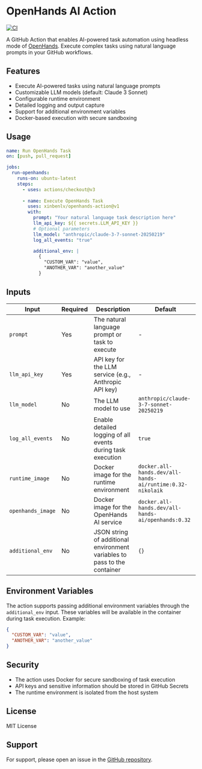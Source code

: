 # OpenHands AI Action

[![CI](https://github.com/xinbenlv/openhands-action/actions/workflows/test-action.yml/badge.svg?branch=main)](https://github.com/xinbenlv/openhands-action/actions/workflows/test-action.yml?query=branch%3Amain)

A GitHub Action that enables AI-powered task automation using headless mode of 
[OpenHands](https://github.com/All-Hands-AI/OpenHands). 
Execute complex tasks using natural language prompts in your GitHub workflows.

## Features

- Execute AI-powered tasks using natural language prompts
- Customizable LLM models (default: Claude 3 Sonnet)
- Configurable runtime environment
- Detailed logging and output capture
- Support for additional environment variables
- Docker-based execution with secure sandboxing

## Usage

```yaml
name: Run OpenHands Task
on: [push, pull_request]

jobs:
  run-openhands:
    runs-on: ubuntu-latest
    steps:
      - uses: actions/checkout@v3
      
      - name: Execute OpenHands Task
        uses: xinbenlv/openhands-action@v1
        with:
          prompt: "Your natural language task description here"
          llm_api_key: ${{ secrets.LLM_API_KEY }}
          # Optional parameters
          llm_model: "anthropic/claude-3-7-sonnet-20250219"
          log_all_events: "true"

          additional_env: |
            {
              "CUSTOM_VAR": "value",
              "ANOTHER_VAR": "another_value"
            }
```

## Inputs

| Input | Required | Description | Default |
|-------|----------|-------------|---------|
| `prompt` | Yes | The natural language prompt or task to execute | - |
| `llm_api_key` | Yes | API key for the LLM service (e.g., Anthropic API key) | - |
| `llm_model` | No | The LLM model to use | `anthropic/claude-3-7-sonnet-20250219` |
| `log_all_events` | No | Enable detailed logging of all events during task execution | `true` |
| `runtime_image` | No | Docker image for the runtime environment | `docker.all-hands.dev/all-hands-ai/runtime:0.32-nikolaik` |
| `openhands_image` | No | Docker image for the OpenHands AI service | `docker.all-hands.dev/all-hands-ai/openhands:0.32` |
| `additional_env` | No | JSON string of additional environment variables to pass to the container | `{}` |

## Environment Variables

The action supports passing additional environment variables through the `additional_env` input. These variables will be available in the container during task execution. Example:

```json
{
  "CUSTOM_VAR": "value",
  "ANOTHER_VAR": "another_value"
}
```

## Security

- The action uses Docker for secure sandboxing of task execution
- API keys and sensitive information should be stored in GitHub Secrets
- The runtime environment is isolated from the host system

## License

MIT License

## Support

For support, please open an issue in the [GitHub repository](https://github.com/xinbenlv/openhands-action).
